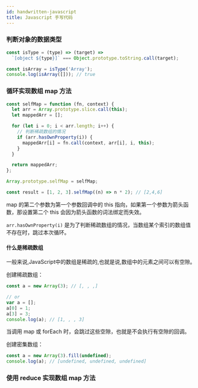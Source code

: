 ```yaml
---
id: handwritten-javascript
title: Javascript 手写代码
---
```


### 判断对象的数据类型

```javascript
const isType = (type) => (target) =>
  `[object ${type}]` === Object.prototype.toString.call(target);

const isArray = isType('Array');
console.log(isArray([])); // true
```

### 循环实现数组 map 方法

```javascript
const selfMap = function (fn, context) {
  let arr = Array.prototype.slice.call(this);
  let mappedArr = [];

  for (let i = 0; i < arr.length; i++) {
    // 判断稀疏数组的情况
    if (arr.hasOwnProperty(i)) {
      mappedArr[i] = fn.call(context, arr[i], i, this);
    }
  }

  return mappedArr;
};

Array.prototype.selfMap = selfMap;

const result = [1, 2, 3].selfMap((n) => n * 2); // [2,4,6]
```

map 的第二个参数为第一个参数回调中的 this 指向，如果第一个参数为箭头函数，那设置第二个 this 会因为箭头函数的词法绑定而失效。

`arr.hasOwnProperty(i)` 是为了判断稀疏数组的情况，当数组某个索引的数组值不存在时，跳过本次循环。

#### 什么是稀疏数组

一般来说,JavaScript中的数组是稀疏的,也就是说,数组中的元素之间可以有空隙。

创建稀疏数组：

```javascript
const a = new Array(3); // [, , ,]

// or
var a = [];
a[0] = 1;
a[3] = 3;
console.log(a); // [1, , , 3]
```

当调用 map 或 forEach 时，会跳过这些空隙，也就是不会执行有空隙的回调。

创建密集数组：

```javascript
const a = new Array(3).fill(undefined);
console.log(a); // [undefined, undefined, undefined]
```

### 使用 reduce 实现数组 map 方法

